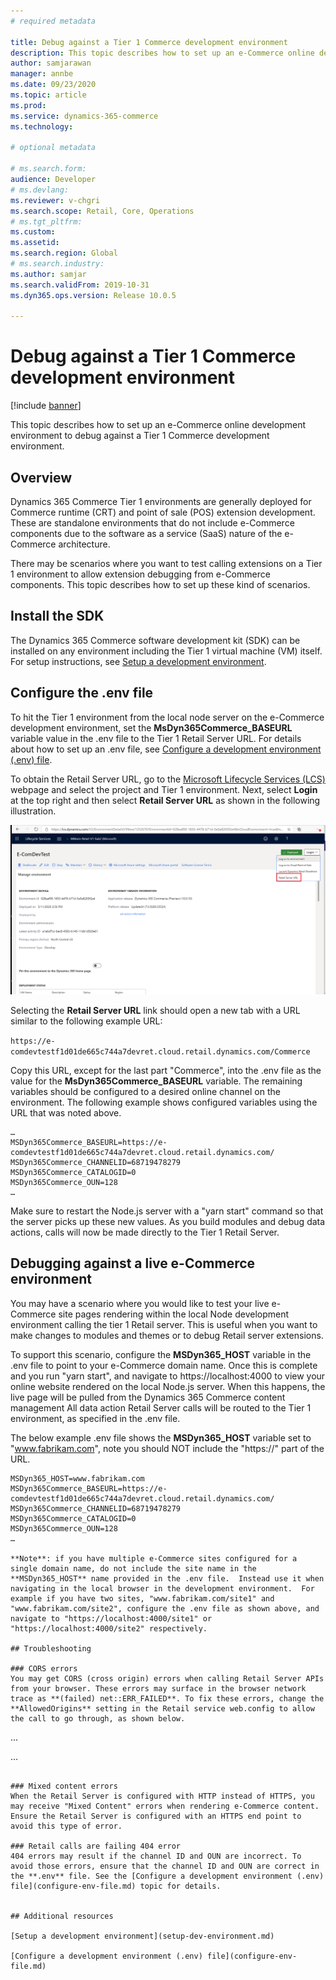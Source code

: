 ```yaml
---
# required metadata

title: Debug against a Tier 1 Commerce development environment
description: This topic describes how to set up an e-Commerce online development environment to debug against a Tier 1 Commerce development environment.
author: samjarawan
manager: annbe
ms.date: 09/23/2020
ms.topic: article
ms.prod: 
ms.service: dynamics-365-commerce
ms.technology: 

# optional metadata

# ms.search.form: 
audience: Developer
# ms.devlang: 
ms.reviewer: v-chgri
ms.search.scope: Retail, Core, Operations
# ms.tgt_pltfrm: 
ms.custom: 
ms.assetid: 
ms.search.region: Global
# ms.search.industry: 
ms.author: samjar
ms.search.validFrom: 2019-10-31
ms.dyn365.ops.version: Release 10.0.5

---
```

# Debug against a Tier 1 Commerce development environment

[!include [banner](../includes/banner.md)]

This topic describes how to set up an e-Commerce online development environment to debug against a Tier 1 Commerce development environment.

## Overview

Dynamics 365 Commerce Tier 1 environments are generally deployed for Commerce runtime (CRT) and point of sale (POS) extension development. These are standalone environments that do not include e-Commerce components due to the software as a service (SaaS) nature of the e-Commerce architecture.

There may be scenarios where you want to test calling extensions on a Tier 1 environment to allow extension debugging from e-Commerce components. This topic describes how to set up these kind of scenarios.

## Install the SDK

The Dynamics 365 Commerce software development kit (SDK) can be installed on any environment including the Tier 1 virtual machine (VM) itself. For setup instructions, see [Setup a development environment](setup-dev-environment.md).

## Configure the .env file

To hit the Tier 1 environment from the local node server on the e-Commerce development environment, set the **MsDyn365Commerce_BASEURL** variable value in the .env file to the Tier 1 Retail Server URL. For details about how to set up an .env file, see [Configure a development environment (.env) file](configure-env-file.md).

To obtain the Retail Server URL, go to the [Microsoft Lifecycle Services (LCS)](https://lcs.dynamics.com/) webpage and select the project and Tier 1 environment. Next, select **Login** at the top right and then select **Retail Server URL** as shown in the following illustration.

![LCS Retail Server URL](media/lcs-retail-server-url.png)

Selecting the **Retail Server URL** link should open a new tab with a URL similar to the following example URL: 

`https://e-comdevtestf1d01de665c744a7devret.cloud.retail.dynamics.com/Commerce`

Copy this URL, except for the last part "Commerce", into the .env file as the value for the **MsDyn365Commerce_BASEURL** variable. The remaining variables should be configured to a desired online channel on the environment. The following example shows configured variables using the URL that was noted above.  

```text
…
MSDyn365Commerce_BASEURL=https://e-comdevtestf1d01de665c744a7devret.cloud.retail.dynamics.com/
MSDyn365Commerce_CHANNELID=68719478279
MSDyn365Commerce_CATALOGID=0
MSDyn365Commerce_OUN=128
…
```
Make sure to restart the Node.js server with a "yarn start" command so that the server picks up these new values. As you build modules and debug data actions, calls will now be made directly to the Tier 1 Retail Server.

## Debugging against a live e-Commerce environment
You may have a scenario where you would like to test your live e-Commerce site pages rendering within the local Node development environment calling the tier 1 Retail server.
This is useful when you want to make changes to modules and themes or to debug Retail server extensions.

To support this scenario, configure the **MSDyn365_HOST** variable in the .env file to point to your e-Commerce domain name.  Once this is complete and you run "yarn start", and navigate to https://localhost:4000 to view your online website rendered on the local Node.js server. When this happens, the live page will be pulled from the Dynamics 365 Commerce content management All data action Retail Server calls will be routed to the Tier 1 environment, as specified in the .env file.

The below example .env file shows the **MSDyn365_HOST** variable set to "www.fabrikam.com", note you should NOT include the "https://" part of the URL.

```text
MSDyn365_HOST=www.fabrikam.com
MSDyn365Commerce_BASEURL=https://e-comdevtestf1d01de665c744a7devret.cloud.retail.dynamics.com/
MSDyn365Commerce_CHANNELID=68719478279
MSDyn365Commerce_CATALOGID=0
MSDyn365Commerce_OUN=128
…

**Note**: if you have multiple e-Commerce sites configured for a single domain name, do not include the site name in the **MSDyn365_HOST** name provided in the .env file.  Instead use it when navigating in the local browser in the development environment.  For example if you have two sites, "www.fabrikam.com/site1" and "www.fabrikam.com/site2", configure the .env file as shown above, and navigate to "https://localhost:4000/site1" or "https://localhost:4000/site2" respectively.

## Troubleshooting

### CORS errors
You may get CORS (cross origin) errors when calling Retail Server APIs from your browser. These errors may surface in the browser network trace as **(failed) net::ERR_FAILED**. To fix these errors, change the **AllowedOrigins** setting in the Retail service web.config to allow the call to go through, as shown below.

```
...
<add key="AllowedOrigins" value="*" />
<!-- <add key="AllowedOrigins" value="https://usnconeboxax1pos.cloud.onebox.dynamics.com;https://usnconeboxax1ecom.cloud.onebox.dynamics.com" /> -->
...
```

### Mixed content errors
When the Retail Server is configured with HTTP instead of HTTPS, you may receive "Mixed Content" errors when rendering e-Commerce content. Ensure the Retail Server is configured with an HTTPS end point to avoid this type of error.

### Retail calls are failing 404 error
404 errors may result if the channel ID and OUN are incorrect. To avoid those errors, ensure that the channel ID and OUN are correct in the **.env** file. See the [Configure a development environment (.env) file](configure-env-file.md) topic for details.


## Additional resources

[Setup a development environment](setup-dev-environment.md)

[Configure a development environment (.env) file](configure-env-file.md)
